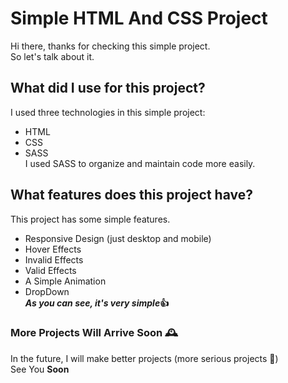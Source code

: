# Simple HTML And CSS Project
Hi there, thanks for checking this simple project.\
So let's talk about it.
## What did I use for this project?
I used three technologies in this simple project:
* HTML
* CSS
* SASS\
I used SASS to organize and maintain code more easily.
## What features does this project have?
This project has some simple features.
* Responsive Design (just desktop and mobile)
* Hover Effects
* Invalid Effects
* Valid Effects
* A Simple Animation
* DropDown\
**_As you can see, it's very simple_:+1:**
### More Projects Will Arrive Soon 🕰️
In the future, I will make better projects (more serious projects 🫡)\
See You **Soon**
